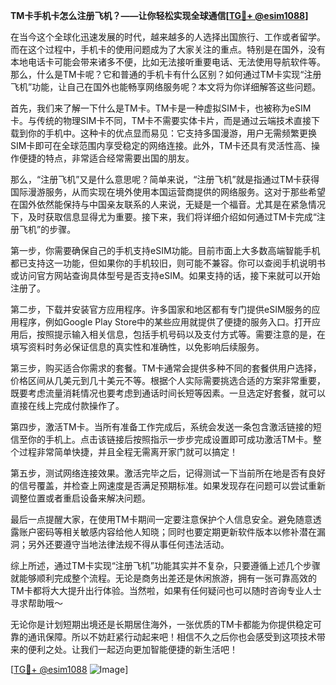**TM卡手机卡怎么注册飞机？——让你轻松实现全球通信[[TG💪+ @esim1088](https://t.me/s/esim1088)]**

在当今这个全球化迅速发展的时代，越来越多的人选择出国旅行、工作或者留学。而在这个过程中，手机卡的使用问题成为了大家关注的重点。特别是在国外，没有本地电话卡可能会带来诸多不便，比如无法接听重要电话、无法使用导航软件等。那么，什么是TM卡呢？它和普通的手机卡有什么区别？如何通过TM卡实现“注册飞机”功能，让自己在国外也能畅享网络服务呢？本文将为你详细解答这些问题。

首先，我们来了解一下什么是TM卡。TM卡是一种虚拟SIM卡，也被称为eSIM卡。与传统的物理SIM卡不同，TM卡不需要实体卡片，而是通过云端技术直接下载到你的手机中。这种卡的优点显而易见：它支持多国漫游，用户无需频繁更换SIM卡即可在全球范围内享受稳定的网络连接。此外，TM卡还具有灵活性高、操作便捷的特点，非常适合经常需要出国的朋友。

那么，“注册飞机”又是什么意思呢？简单来说，“注册飞机”就是指通过TM卡获得国际漫游服务，从而实现在境外使用本国运营商提供的网络服务。这对于那些希望在国外依然能保持与中国亲友联系的人来说，无疑是一个福音。尤其是在紧急情况下，及时获取信息显得尤为重要。接下来，我们将详细介绍如何通过TM卡完成“注册飞机”的步骤。

第一步，你需要确保自己的手机支持eSIM功能。目前市面上大多数高端智能手机都已支持这一功能，但如果你的手机较旧，则可能不兼容。你可以查阅手机说明书或访问官方网站查询具体型号是否支持eSIM。如果支持的话，接下来就可以开始注册了。

第二步，下载并安装官方应用程序。许多国家和地区都有专门提供eSIM服务的应用程序，例如Google Play Store中的某些应用就提供了便捷的服务入口。打开应用后，按照提示输入相关信息，包括手机号码以及支付方式等。需要注意的是，在填写资料时务必保证信息的真实性和准确性，以免影响后续服务。

第三步，购买适合你需求的套餐。TM卡通常会提供多种不同的套餐供用户选择，价格区间从几美元到几十美元不等。根据个人实际需要挑选合适的方案非常重要，既要考虑流量消耗情况也要考虑到通话时间长短等因素。一旦选定好套餐，就可以直接在线上完成付款操作了。

第四步，激活TM卡。当所有准备工作完成后，系统会发送一条包含激活链接的短信至你的手机上。点击该链接后按照指示一步步完成设置即可成功激活TM卡。整个过程非常简单快捷，并且全程无需离开家门就可以搞定！

第五步，测试网络连接效果。激活完毕之后，记得测试一下当前所在地是否有良好的信号覆盖，并检查上网速度是否满足预期标准。如果发现存在问题可以尝试重新调整位置或者重启设备来解决问题。

最后一点提醒大家，在使用TM卡期间一定要注意保护个人信息安全。避免随意透露账户密码等相关敏感内容给他人知晓；同时也要定期更新软件版本以修补潜在漏洞；另外还要遵守当地法律法规不得从事任何违法活动。

综上所述，通过TM卡实现“注册飞机”功能其实并不复杂，只要遵循上述几个步骤就能够顺利完成整个流程。无论是商务出差还是休闲旅游，拥有一张可靠高效的TM卡都将大大提升出行体验。当然啦，如果有任何疑问也可以随时咨询专业人士寻求帮助哦～

无论你是计划短期出境还是长期居住海外，一张优质的TM卡都能为你提供稳定可靠的通讯保障。所以不妨赶紧行动起来吧！相信不久之后你也会感受到这项技术带来的便利之处。让我们一起迈向更加智能便捷的新生活吧！

[[TG💪+ @esim1088](https://t.me/s/esim1088) ![Image](https://i.postimg.cc/4NQfJmqS/Snipaste-2025-05-13-00-14-12.png)]